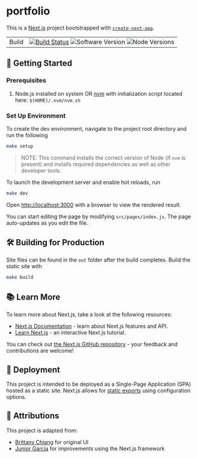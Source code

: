 # portfolio

This is a [Next.js](https://nextjs.org/) project bootstrapped with [`create-next-app`](https://github.com/vercel/next.js/tree/canary/packages/create-next-app).

| | |
| --- | --- |
| Build | [![Build Status](https://github.com/trpubins/portfolio/actions/workflows/build.yaml/badge.svg)](https://github.com/trpubins/portfolio/actions/workflows/build.yaml) ![Software Version](https://img.shields.io/badge/latest-v1.4.1-blue) ![Node Versions](https://img.shields.io/badge/node-18-blue?logo=nodedotjs) |

## 🏁 Getting Started

### Prerequisites

1. Node.js installed on system OR [nvm](https://github.com/nvm-sh/nvm) with initialization script located here: `$(HOME)/.nvm/nvm.sh`

### Set Up Environment

To create the dev environment, navigate to the project root directory and run the following

```bash
make setup
```

>NOTE: This command installs the correct version of Node (if `nvm` is present)
and installs required dependencies as well as other developer tools.

To launch the development server and enable hot reloads, run

```bash
make dev
```

Open [http://localhost:3000](http://localhost:3000) with a browser to view the rendered result.

You can start editing the page by modifying `src/pages/index.js`. The page auto-updates as you edit the file.

## 🛠️ Building for Production

Site files can be found in the `out` folder after the build completes. Build the static site with

```bash
make build
```

## 📚 Learn More

To learn more about Next.js, take a look at the following resources:

- [Next.js Documentation](https://nextjs.org/docs) - learn about Next.js features and API.
- [Learn Next.js](https://nextjs.org/learn) - an interactive Next.js tutorial.

You can check out [the Next.js GitHub repository](https://github.com/vercel/next.js/) - your feedback and contributions are welcome!

## 🚀 Deployment

This project is intended to be deployed as a Single-Page Application (SPA) hosted as a static site. Next.js allows for [static exports](https://nextjs.org/docs/app/building-your-application/deploying/static-exports) using configuration options.

## 🙌 Attributions

This project is adapted from:

- [Brittany Chiang](https://github.com/bchiang7/v4) for original UI
- [Junior García](https://github.com/jrgarciadev/portfoliov2) for improvements using the Next.js framework
